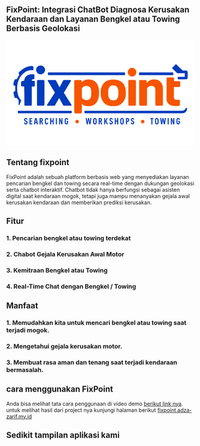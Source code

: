 ## FixPoint: Integrasi ChatBot Diagnosa Kerusakan Kendaraan dan Layanan Bengkel atau Towing Berbasis Geolokasi

![Anoto Logo](/profile/logo.png)

## Tentang fixpoint
FixPoint adalah sebuah platform berbasis web yang menyediakan layanan pencarian bengkel dan towing secara real-time dengan dukungan geolokasi serta chatbot interaktif. Chatbot tidak hanya
berfungsi sebagai asisten digital saat kendaraan mogok, tetapi juga mampu menanyakan
gejala awal kerusakan kendaraan dan memberikan prediksi kerusakan.

## Fitur 

### 1. Pencarian bengkel atau towing terdekat
### 2. Chabot Gejala Kerusakan Awal Motor 
### 3. Kemitraan Bengkel atau Towing
### 4. Real-Time Chat dengan Bengkel / Towing

## Manfaat 
### 1. Memudahkan kita untuk mencari bengkel atau towing saat terjadi mogok.
### 2. Mengetahui gejala kerusakan motor.
### 3. Membuat rasa aman dan tenang saat terjadi kendaraan bermasalah.

## cara menggunakan FixPoint

Anda bisa melihat tata cara penggunaan di video demo [berikut link nya](https://www.youtube.com/watch?v=goI6aVbUcc4).
untuk melihat hasil dari project nya kunjungi halaman berikut [fixpoint.adza-zarif.my.id](https://fixpoint.adza-zarif.my.id)

## Sedikit tampilan aplikasi kami